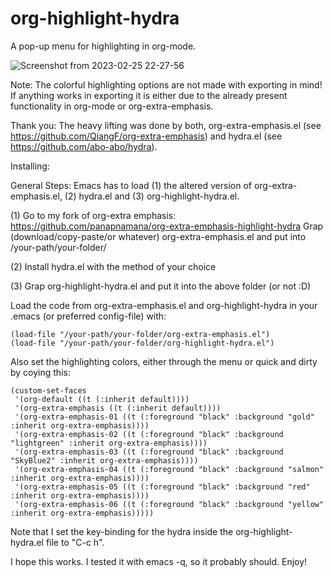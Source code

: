 # org-highlight-hydra
A pop-up menu for highlighting in org-mode.

![Screenshot from 2023-02-25 22-27-56](https://user-images.githubusercontent.com/60448228/221513856-919ca66f-7daf-48ae-970b-6532ccbd1be5.png)

Note: The colorful highlighting options are not made with exporting in mind! If anything works in exporting it is either due to the already present functionality in org-mode or org-extra-emphasis.

Thank you: The heavy lifting was done by both, org-extra-emphasis.el (see https://github.com/QiangF/org-extra-emphasis) and hydra.el (see https://github.com/abo-abo/hydra).

Installing:

General Steps:
Emacs has to load (1) the altered version of org-extra-emphasis.el, (2) hydra.el and (3) org-highlight-hydra.el.

(1) Go to my fork of org-extra emphasis: https://github.com/panapnamana/org-extra-emphasis-highlight-hydra
Grap (download/copy-paste/or whatever) org-extra-emphasis.el and put into /your-path/your-folder/

(2) Install hydra.el with the method of your choice

(3) Grap org-highlight-hydra.el and put it into the above folder (or not :D)


Load the code from org-extra-emphasis.el and org-highlight-hydra in your .emacs (or preferred config-file) with:

    (load-file "/your-path/your-folder/org-extra-emphasis.el")
    (load-file "/your-path/your-folder/org-highlight-hydra.el")
    
Also set the highlighting colors, either through the menu or quick and dirty by coying this:

    (custom-set-faces
     '(org-default ((t (:inherit default))))
     '(org-extra-emphasis ((t (:inherit default))))
     '(org-extra-emphasis-01 ((t (:foreground "black" :background "gold" :inherit org-extra-emphasis))))
     '(org-extra-emphasis-02 ((t (:foreground "black" :background "lightgreen" :inherit org-extra-emphasis))))
     '(org-extra-emphasis-03 ((t (:foreground "black" :background "SkyBlue2" :inherit org-extra-emphasis))))
     '(org-extra-emphasis-04 ((t (:foreground "black" :background "salmon" :inherit org-extra-emphasis))))
     '(org-extra-emphasis-05 ((t (:foreground "black" :background "red" :inherit org-extra-emphasis))))
     '(org-extra-emphasis-06 ((t (:foreground "black" :background "yellow" :inherit org-extra-emphasis)))))
    
Note that I set the key-binding for the hydra inside the org-highlight-hydra.el file to "C-c h".

I hope this works. I tested it with emacs -q, so it probably should. Enjoy!
